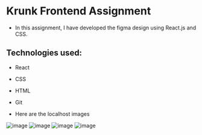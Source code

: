# Krunk Frontend Assignment

- In this assignment, I have developed the figma design using React.js and CSS.

## Technologies used:
- React
- CSS
- HTML
- Git

- Here are the localhost images

![image](https://github.com/RajeshwarReddyKolimi/krunkAssignment/assets/90194850/4c4fd691-ca68-446f-a246-0dfc6969e06a)
![image](https://github.com/RajeshwarReddyKolimi/krunkAssignment/assets/90194850/09420de7-d1c3-45a3-97c3-2a0f094515fa)
![image](https://github.com/RajeshwarReddyKolimi/krunkAssignment/assets/90194850/09ecad06-2838-42b7-a016-6b2d4f6d9f2f)
![image](https://github.com/RajeshwarReddyKolimi/krunkAssignment/assets/90194850/5b98d5a5-24ab-4bff-a062-c7e0752b96ff)


